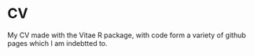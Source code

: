 # CV
My CV made with the Vitae R package, with code form a variety of github pages which I am indebtted to. 